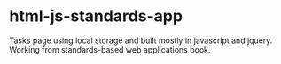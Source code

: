 # html-js-standards-app  

Tasks page using local storage and built mostly in javascript and jquery. Working from standards-based web applications book.
